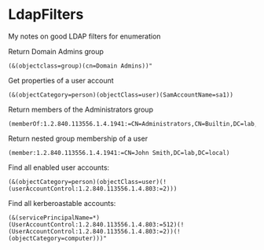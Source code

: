 # LdapFilters
My notes on good LDAP filters for enumeration

Return Domain Admins group
```
(&(objectclass=group)(cn=Domain Admins))"
```

Get properties of a user account
```
(&(objectCategory=person)(objectClass=user)(SamAccountName=sa1))
```

Return members of the Administrators group
```
(memberOf:1.2.840.113556.1.4.1941:=CN=Administrators,CN=Builtin,DC=lab,DC=local)
```

Return nested group membership of a user
```
(member:1.2.840.113556.1.4.1941:=CN=John Smith,DC=lab,DC=local)
```

Find all enabled user accounts:
```
(&(objectCategory=person)(objectClass=user)(!(userAccountControl:1.2.840.113556.1.4.803:=2)))
```

Find all kerberoastable accounts:
```
(&(servicePrincipalName=*)(UserAccountControl:1.2.840.113556.1.4.803:=512)(!(UserAccountControl:1.2.840.113556.1.4.803:=2))(!(objectCategory=computer)))"
```
